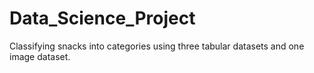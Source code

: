 # Data_Science_Project
Classifying snacks into categories using three tabular datasets and one image dataset.
